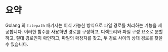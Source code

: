 # 요약

Golang 의 `filepath` 패키지는 이식 가능한 방식으로 파일 경로를 처리하는 기능을 제공합니다. 이러한 함수를 사용하면 경로를 구성하고, 디렉토리와 파일 구성 요소로 분할하고, 절대 경로인지 확인하고, 파일의 확장자를 찾고, 두 경로 사이의 상대 경로를 찾을 수 있습니다.
